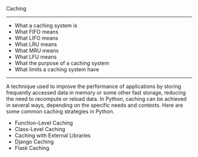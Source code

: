 Caching
<hr>
<ul>
  <li>What a caching system is</li>
  <li>What FIFO means</li>
  <li>What LIFO means</li>
  <li>What LRU means</li>
  <li>What MRU means</li>
  <li>What LFU means</li>
  <li>What the purpose of a caching system</li>
  <li>What limits a caching system have</li>
</ul>
<hr>
A technique used to improve the performance of applications by storing frequently accessed data in memory or some other fast storage, reducing the need to recompute or reload data.
In Python, caching can be achieved in several ways, depending on the specific needs and contexts. Here are some common caching strategies in Python.
<ul>
  <li>Function-Level Caching</li>
  <li>Class-Level Caching</li>
  <li>Caching with External Libraries</li>
  <li>Django Caching</li>
  <li>Flask Caching</li>
</ul>
